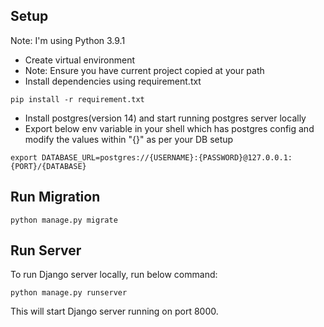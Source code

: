 ## Setup
Note: I'm using Python 3.9.1
- Create virtual environment
- Note: Ensure you have current project copied at your path
- Install dependencies using requirement.txt
```
pip install -r requirement.txt
```
- Install postgres(version 14) and start running postgres server locally
- Export below env variable in your shell which has postgres config and modify the values within "{}" as per your DB setup
```
export DATABASE_URL=postgres://{USERNAME}:{PASSWORD}@127.0.0.1:{PORT}/{DATABASE}
```
## Run Migration
```
python manage.py migrate
```
## Run Server
To run Django server locally, run below command:
```
python manage.py runserver
```
This will start Django server running on port 8000.